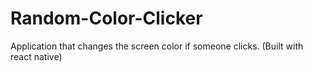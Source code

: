 # Random-Color-Clicker
Application that changes the screen color if someone clicks. (Built with react native)
